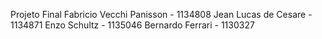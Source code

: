 Projeto Final
Fabricio Vecchi Panisson - 1134808
Jean Lucas de Cesare - 1134871
Enzo Schultz - 1135046
Bernardo Ferrari - 1130327
